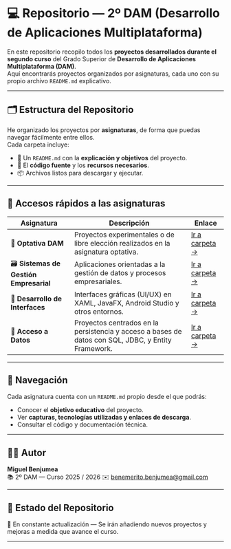 # 💻 Repositorio — 2º DAM (Desarrollo de Aplicaciones Multiplataforma)

En este repositorio recopilo todos los **proyectos desarrollados durante el segundo curso** del Grado Superior de **Desarrollo de Aplicaciones Multiplataforma (DAM)**.  
Aquí encontrarás proyectos organizados por asignaturas, cada uno con su propio archivo `README.md` explicativo.

---

## 🗂️ Estructura del Repositorio

He organizado los proyectos por **asignaturas**, de forma que puedas navegar fácilmente entre ellos.  
Cada carpeta incluye:
- 📘 Un `README.md` con la **explicación y objetivos** del proyecto.  
- 🧩 El **código fuente** y los **recursos necesarios**.  
- 📦 Archivos listos para descargar y ejecutar.  

---

## 🚀 Accesos rápidos a las asignaturas

| Asignatura | Descripción | Enlace |
|-------------|--------------|--------|
| 🧠 **Optativa DAM** | Proyectos experimentales o de libre elección realizados en la asignatura optativa. | [Ir a carpeta →](./optativa_dam) |
| 🗃️ **Sistemas de Gestión Empresarial** | Aplicaciones orientadas a la gestión de datos y procesos empresariales. | [Ir a carpeta →](./sistema_de_gestion_empresarial) |
| 🎨 **Desarrollo de Interfaces** | Interfaces gráficas (UI/UX) en XAML, JavaFX, Android Studio y otros entornos. | [Ir a carpeta →](./desarrollo_de_interfaces) |
| 🔌 **Acceso a Datos** | Proyectos centrados en la persistencia y acceso a bases de datos con SQL, JDBC, y Entity Framework. | [Ir a carpeta →](./acceso_a_datos) |

---

## 📖 Navegación
Cada asignatura cuenta con un `README.md` propio desde el que podrás:
- Conocer el **objetivo educativo** del proyecto.  
- Ver **capturas, tecnologías utilizadas y enlaces de descarga**.  
- Consultar el código y documentación técnica.  

---

## 🧑‍💻 Autor
**Miguel Benjumea**  
📚 2º DAM — Curso 2025 / 2026
✉️ benemerito.benjumea@gmail.com

---

## 🏁 Estado del Repositorio
📅 En constante actualización — Se irán añadiendo nuevos proyectos y mejoras a medida que avance el curso.

---
